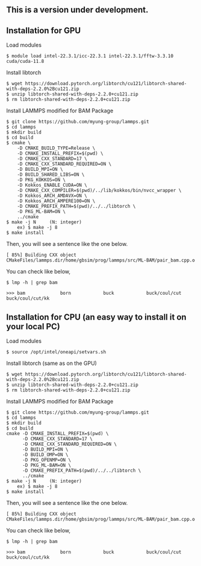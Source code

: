 ## This is a version under development. 

## Installation for GPU
Load modules
```
$ module load intel-22.3.1/icc-22.3.1 intel-22.3.1/fftw-3.3.10 cuda/cuda-11.8
```

Install libtorch
```
$ wget https://download.pytorch.org/libtorch/cu121/libtorch-shared-with-deps-2.2.0%2Bcu121.zip
$ unzip libtorch-shared-with-deps-2.2.0+cu121.zip
$ rm libtorch-shared-with-deps-2.2.0+cu121.zip
```

Install LAMMPS modified for BAM Package
```
$ git clone https://github.com/myung-group/lammps.git
$ cd lammps
$ mkdir build
$ cd build
$ cmake \
    -D CMAKE_BUILD_TYPE=Release \
    -D CMAKE_INSTALL_PREFIX=$(pwd) \
    -D CMAKE_CXX_STANDARD=17 \
    -D CMAKE_CXX_STANDARD_REQUIRED=ON \
    -D BUILD_MPI=ON \
    -D BUILD_SHARED_LIBS=ON \
    -D PKG_KOKKOS=ON \
    -D Kokkos_ENABLE_CUDA=ON \
    -D CMAKE_CXX_COMPILER=$(pwd)/../lib/kokkos/bin/nvcc_wrapper \
    -D Kokkos_ARCH_AMDAVX=ON \
    -D Kokkos_ARCH_AMPERE100=ON \
    -D CMAKE_PREFIX_PATH=$(pwd)/../../libtorch \
    -D PKG_ML-BAM=ON \
    ../cmake
$ make -j N     (N: integer)
    ex) $ make -j 8
$ make install
```

Then, you will see a sentence like the one below.
```
[ 85%] Building CXX object CMakeFiles/lammps.dir/home/gbsim/prog/lammps/src/ML-BAM/pair_bam.cpp.o
```

You can check like below,
```
$ lmp -h | grep bam

>>> bam             born            buck            buck/coul/cut   buck/coul/cut/kk 
```

## Installation for CPU (an easy way to install it on your local PC)
Load modules
```
$ source /opt/intel/oneapi/setvars.sh
```

Install libtorch (same as on the GPU)
```
$ wget https://download.pytorch.org/libtorch/cu121/libtorch-shared-with-deps-2.2.0%2Bcu121.zip
$ unzip libtorch-shared-with-deps-2.2.0+cu121.zip
$ rm libtorch-shared-with-deps-2.2.0+cu121.zip
```

Install LAMMPS modified for BAM Package
```
$ git clone https://github.com/myung-group/lammps.git
$ cd lammps
$ mkdir build
$ cd build
cmake -D CMAKE_INSTALL_PREFIX=$(pwd) \
      -D CMAKE_CXX_STANDARD=17 \
      -D CMAKE_CXX_STANDARD_REQUIRED=ON \
      -D BUILD_MPI=ON \
      -D BUILD_OMP=ON \
      -D PKG_OPENMP=ON \
      -D PKG_ML-BAM=ON \
      -D CMAKE_PREFIX_PATH=$(pwd)/../../libtorch \
      ../cmake
$ make -j N     (N: integer)
    ex) $ make -j 8
$ make install
```

Then, you will see a sentence like the one below.
```
[ 85%] Building CXX object CMakeFiles/lammps.dir/home/gbsim/prog/lammps/src/ML-BAM/pair_bam.cpp.o
```

You can check like below,
```
$ lmp -h | grep bam

>>> bam             born            buck            buck/coul/cut   buck/coul/cut/kk 
```
